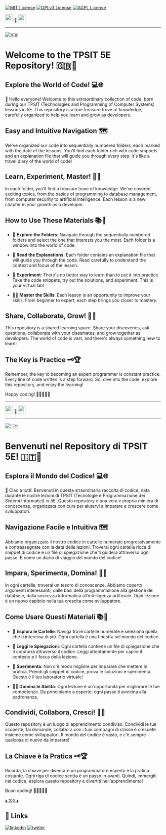 [![MIT License](https://img.shields.io/badge/License-MIT-green.svg)](https://choosealicense.com/licenses/mit/)
[![GPLv3 License](https://img.shields.io/badge/License-GPL%20v3-yellow.svg)](https://opensource.org/licenses/)
[![AGPL License](https://img.shields.io/badge/license-AGPL-blue.svg)](http://www.gnu.org/licenses/agpl-3.0)

<a name="TOP"></a>

<a href="#IT"><img style="height:25px" src="https://em-content.zobj.net/thumbs/60/whatsapp/352/flag-italy_1f1ee-1f1f9.png" /></a>
🤍
<a href="#EN"><img style="height:25px" src="https://em-content.zobj.net/thumbs/60/whatsapp/352/flag-united-kingdom_1f1ec-1f1e7.png" /></a>

<hr />


![🇬🇧](https://em-content.zobj.net/thumbs/60/whatsapp/352/flag-united-kingdom_1f1ec-1f1e7.png) <a name="EN"></A>
# Welcome to the TPSIT 5E Repository! 🇬🇧🚀

## Explore the World of Code! 💻🌐

👋 Hello everyone! Welcome to this extraordinary collection of code, born during our TPSIT (Technologies and Programming of Computer Systems) lessons in 5E.
This repository is a true treasure trove of knowledge, carefully organized to help you learn and grow as developers.

## Easy and Intuitive Navigation 🗺️

We've organized our code into sequentially numbered folders, each marked with the date of the lessons.
You'll find each folder rich with code snippets and an explanation file that will guide you through every step.
It's like a travel diary of the world of code!

## Learn, Experiment, Master! 🧠💡

In each folder, you'll find a treasure trove of knowledge.
We've covered exciting topics, from the basics of programming to database management, from computer security to artificial intelligence.
Each lesson is a new chapter in your growth as a developer.

## How to Use These Materials 📚🤔

- 📂 **Explore the Folders**: Navigate through the sequentially numbered folders and select the one that interests you the most.
Each folder is a window into the world of code.

- 📄 **Read the Explanations**: Each folder contains an explanation file that will guide you through the code.
Read carefully to understand the context and focus of the lesson.

- 🧪 **Experiment**: There's no better way to learn than to put it into practice.
Take the code snippets, try out the solutions, and experiment.
This is your virtual lab!

- 🧑‍💻 **Master the Skills**: Each lesson is an opportunity to improve your skills.
From beginner to expert, each step brings you closer to mastery.

## Share, Collaborate, Grow! 🤝🚀

This repository is a shared learning space.
Share your discoveries, ask questions, collaborate with your classmates, and grow together as developers.
The world of code is vast, and there's always something new to learn!

## The Key is Practice 🗝️🏆

Remember, the key to becoming an expert programmer is constant practice.
Every line of code written is a step forward.
So, dive into the code, explore this repository, and enjoy the learning!

Happy coding! 🚀👨‍💻👩‍💻

<hr/>

<a href="#IT"><img style="height:25px" src="https://em-content.zobj.net/thumbs/60/whatsapp/352/flag-italy_1f1ee-1f1f9.png" /></a> 🤍 <a href="#EN"><img style="height:25px" src="https://em-content.zobj.net/thumbs/60/whatsapp/352/flag-united-kingdom_1f1ec-1f1e7.png" /></a>

<hr />


![🇮🇹](https://em-content.zobj.net/thumbs/60/whatsapp/352/flag-italy_1f1ee-1f1f9.png) <a name="IT"></A>
# Benvenuti nel Repository di TPSIT 5E! 🇮🇹🚀


## Esplora il Mondo del Codice! 💻🌐

👋 Ciao a tutti! Benvenuti in questa straordinaria raccolta di codice, nata durante le nostre lezioni di TPSIT (Tecnologie e Programmazione dei Sistemi Informatici) in 5E.
Questo repository è una vera e propria miniera di conoscenze, organizzata con cura per aiutarvi a imparare e crescere come sviluppatori.

## Navigazione Facile e Intuitiva 🗺️

Abbiamo organizzato il nostro codice in cartelle numerate progressivamente e contrassegnate con la data delle lezioni.
Troverai ogni cartella ricca di snippet di codice e un file di spiegazione che ti guiderà attraverso ogni passo.
È come un diario di viaggio del mondo del codice!

## Impara, Sperimenta, Domina! 🧠💡

In ogni cartella, troverai un tesoro di conoscenze.
Abbiamo coperto argomenti interessanti, dalle basi della programmazione alla gestione dei database, dalla sicurezza informatica all'intelligenza artificiale.
Ogni lezione è un nuovo capitolo nella tua crescita come sviluppatore.

## Come Usare Questi Materiali 📚🤔

- 📂 **Esplora le Cartelle**: Naviga tra le cartelle numerate e seleziona quella che ti interessa di più.
Ogni cartella è una finestra sul mondo del codice.

- 📄 **Leggi le Spiegazioni**: Ogni cartella contiene un file di spiegazione che ti condurrà attraverso il codice.
Leggi attentamente per capire il contesto e il focus della lezione.

- 🧪 **Sperimenta**: Non c'è modo migliore per imparare che mettere in pratica.
Prendi gli snippet di codice, prova le soluzioni e sperimenta.
Questo è il tuo laboratorio virtuale!

- 🧑‍💻 **Domina le Abilità**: Ogni lezione è un'opportunità per migliorare le tue competenze.
Da principiante a esperto, ogni passo ti avvicina alla padronanza.

## Condividi, Collabora, Cresci! 🤝🚀

Questo repository è un luogo di apprendimento condiviso.
Condividi le tue scoperte, fai domande, collabora con i tuoi compagni di classe e crescete insieme come sviluppatori.
Il mondo del codice è vasto, e c'è sempre qualcosa di nuovo da imparare!

## La Chiave è la Pratica 🗝️🏆

Ricorda, la chiave per diventare un programmatore esperto è la pratica costante.
Ogni riga di codice scritta è un passo in avanti.
Quindi, immergiti nel codice, esplora questo repository e divertiti nell'apprendimento!

Buon coding! 🚀👨‍💻👩‍💻

<a href="#TOP">&utrif; top &utrif;</a>

## 🔗 Links
[![linkedin](https://img.shields.io/badge/linkedin-0A66C2?style=for-the-badge&logo=linkedin&logoColor=white)](https://www.linkedin.com/in/biagio-rosario-greco-77145774/)
[![twitter](https://img.shields.io/badge/twitter-1DA1F2?style=for-the-badge&logo=twitter&logoColor=white)](https://twitter.com/birg_81)
